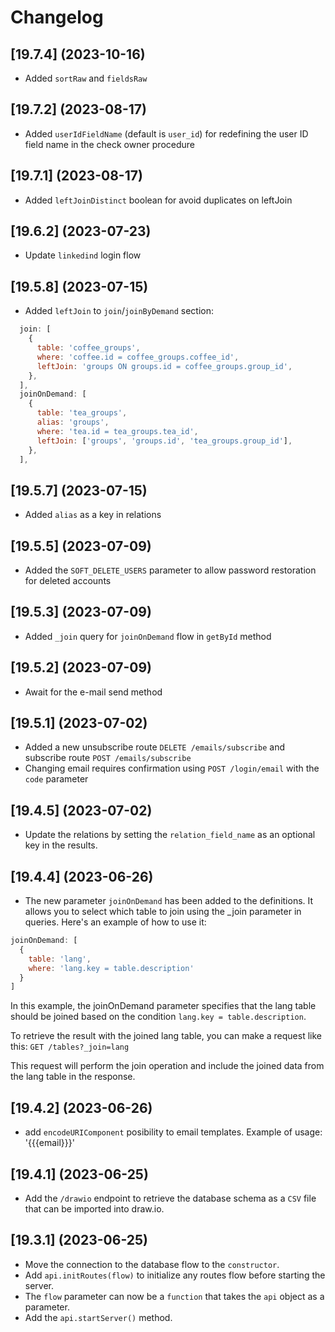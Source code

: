 # Changelog

## [19.7.4] (2023-10-16)

* Added `sortRaw` and `fieldsRaw`

## [19.7.2] (2023-08-17)

* Added `userIdFieldName` (default is `user_id`) for redefining the user ID field name in the check owner procedure

## [19.7.1] (2023-08-17)

* Added `leftJoinDistinct` boolean for avoid duplicates on leftJoin

## [19.6.2] (2023-07-23)

* Update `linkedind` login flow

## [19.5.8] (2023-07-15)

* Added `leftJoin` to `join`/`joinByDemand` section:

```javascript
  join: [
    {
      table: 'coffee_groups',
      where: 'coffee.id = coffee_groups.coffee_id',
      leftJoin: 'groups ON groups.id = coffee_groups.group_id',
    },
  ],
  joinOnDemand: [
    {
      table: 'tea_groups',
      alias: 'groups',
      where: 'tea.id = tea_groups.tea_id',
      leftJoin: ['groups', 'groups.id', 'tea_groups.group_id'],
    },
  ],
```

## [19.5.7] (2023-07-15)

* Added `alias` as a key in relations

## [19.5.5] (2023-07-09)

* Added the `SOFT_DELETE_USERS` parameter to allow password restoration for deleted accounts

## [19.5.3] (2023-07-09)

* Added `_join` query for `joinOnDemand` flow in `getById` method

## [19.5.2] (2023-07-09)

* Await for the e-mail send method

## [19.5.1] (2023-07-02)

* Added a new unsubscribe route `DELETE /emails/subscribe` and subscribe route `POST /emails/subscribe`
* Changing email requires confirmation using `POST /login/email` with the `code` parameter

## [19.4.5] (2023-07-02)

* Update the relations by setting the `relation_field_name` as an optional key in the results.

## [19.4.4] (2023-06-26)

* The new parameter `joinOnDemand` has been added to the definitions. It allows you to select which table to join using the _join parameter in queries. Here's an example of how to use it:
```javascript
joinOnDemand: [
  {
    table: 'lang',
    where: 'lang.key = table.description'
  }
]
```

In this example, the joinOnDemand parameter specifies that the lang table should be joined based on the condition `lang.key = table.description`.

To retrieve the result with the joined lang table, you can make a request like this: `GET /tables?_join=lang`

This request will perform the join operation and include the joined data from the lang table in the response.

## [19.4.2] (2023-06-26)

* add `encodeURIComponent` posibility to email templates. Example of usage: '{{{email}}}'

## [19.4.1] (2023-06-25)

* Add the `/drawio` endpoint to retrieve the database schema as a `CSV` file that can be imported into draw.io.

## [19.3.1] (2023-06-25)

* Move the connection to the database flow to the `constructor`.
* Add `api.initRoutes(flow)` to initialize any routes flow before starting the server.
* The `flow` parameter can now be a `function` that takes the `api` object as a parameter.
* Add the `api.startServer()` method.
